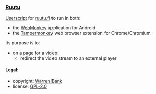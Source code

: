 ### [Ruutu](https://github.com/warren-bank/crx-ruutu-fi/tree/webmonkey-userscript/es5)

[Userscript](https://github.com/warren-bank/crx-ruutu-fi/raw/webmonkey-userscript/es5/webmonkey-userscript/ruutu-fi.user.js) for [ruutu.fi](https://www.ruutu.fi/) to run in both:
* the [WebMonkey](https://github.com/warren-bank/Android-WebMonkey) application for Android
* the [Tampermonkey](https://chrome.google.com/webstore/detail/tampermonkey/dhdgffkkebhmkfjojejmpbldmpobfkfo) web browser extension for Chrome/Chromium

Its purpose is to:
* on a page for a video:
  - redirect the video stream to an external player

#### Legal:

* copyright: [Warren Bank](https://github.com/warren-bank)
* license: [GPL-2.0](https://www.gnu.org/licenses/old-licenses/gpl-2.0.txt)
